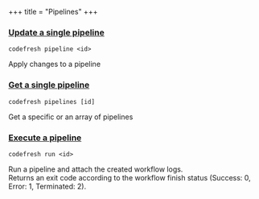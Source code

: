 +++
title = "Pipelines"
+++

### [Update a single pipeline](update-a-single-pipeline)
`codefresh pipeline <id>`

Apply changes to a pipeline

### [Get a single pipeline](get-a-single-pipeline)
`codefresh pipelines [id]`

Get a specific or an array of pipelines

### [Execute a pipeline](execute-a-pipeline)
`codefresh run <id>`

Run a pipeline and attach the created workflow logs.<br />Returns an exit code according to the workflow finish status (Success: 0, Error: 1, Terminated: 2).


